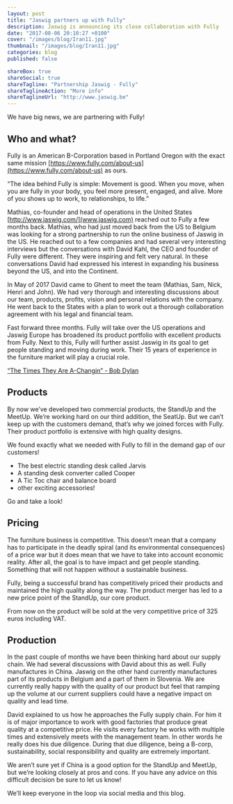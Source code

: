 ```yaml
---
layout: post
title: "Jaswig partners up with Fully"
description: Jaswig is announcing its close collaboration with Fully
date: "2017-08-06 20:10:27 +0100"
cover: "/images/blog/Iran11.jpg"
thumbnail: "/images/blog/Iran11.jpg"
categories: blog
published: false

shareBox: true
shareSocial: true
shareTagline: "Partnership Jaswig - Fully"
shareTaglineAction: "More info"
shareTaglineUrl: "http://www.jaswig.be"
---
```


We have big news, we are partnering with Fully!
<!--more-->


## Who and what?

Fully is an American B-Corporation based in Portland Oregon with the exact same mission [https://www.fully.com/about-us](https://www.fully.com/about-us) as ours.

“The idea behind Fully is simple: Movement is good. When you move, when you are fully in your body, you feel more present, engaged, and alive. More of you shows up to work, to relationships, to life.”

Mathias, co-founder and head of operations in the United States [http://www.jaswig.com/](www.jaswig.com) reached out to Fully a few months back. Mathias, who had just moved back from the US to Belgium was looking for a strong partnership to run the online business of Jaswig in the US.
He reached out to a few companies and had several very interesting interviews but the conversations with David Kahl, the CEO and founder of Fully were different. They were inspiring and felt very natural.
In these conversations David had expressed his interest in expanding his business beyond the US, and into the Continent.

In May of 2017 David came to Ghent to meet the team (Mathias, Sam, Nick, Henri and John).
We had very thorough and interesting discussions about our team, products, profits, vision and personal relations with the company. He went back to the States with a plan to work out a thorough collaboration agreement with his legal and financial team.

Fast forward three months.
Fully will take over the US operations and Jaswig Europe has broadened its product portfolio with excellent products from Fully. Next to this, Fully will further assist Jaswig in its goal to get people standing and moving during work. Their 15 years of experience in the furniture market will play a crucial role.


 [“The Times They Are A-Changin” - Bob Dylan](https://www.youtube.com/watch?v=e7qQ6_RV4VQ)


## Products

By now we’ve developed two commercial products, the StandUp and the MeetUp. We’re working hard on our third addition, the SeatUp.
But we can’t keep up with the customers demand, that’s why we joined forces with Fully.
Their product portfolio is extensive with high quality designs.

We found exactly what we needed with Fully to fill in the demand gap of our customers!
* The best electric standing desk called Jarvis
* A standing desk converter called Cooper
* A Tic Toc chair and balance board
* other exciting accessories!

Go and take a look!

## Pricing

The furniture business is competitive. This doesn’t mean that a company has to participate in the deadly spiral (and its environmental consequences) of a price war but it does mean that we have to take into account economic reality. After all, the goal is to have impact and get people standing. Something that will not happen without a sustainable business.

Fully, being a successful brand has competitively priced their products and maintained the high quality along the way.
The product merger has led to a new price point of the StandUp, our core product.

From now on the product will be sold at the very competitive price of 325 euros including VAT.

## Production

In the past couple of months we have been thinking hard about our supply chain. We had several discussions with David about this as well. Fully manufactures in China. Jaswig on the other hand currently manufactures part of its products in Belgium and a part of them in Slovenia. We are currently really happy with the quality of our product but feel that ramping up the volume at our current suppliers could have a negative impact on quality and lead time.

David explained to us how he approaches the Fully supply chain. For him it is of major importance to work with good factories that produce great quality at a competitive price. He visits every factory he works with multiple times and extensively meets with the management team. In other words he really does his due diligence. During that due diligence, being a B-corp, sustainability, social responsibility and quality are extremely important.

We aren’t sure yet if China is a good option for the StandUp and MeetUp, but we’re looking closely at pros and cons.
If you have any advice on this difficult decision be sure to let us know!

We’ll keep everyone in the loop via social media and this blog.
